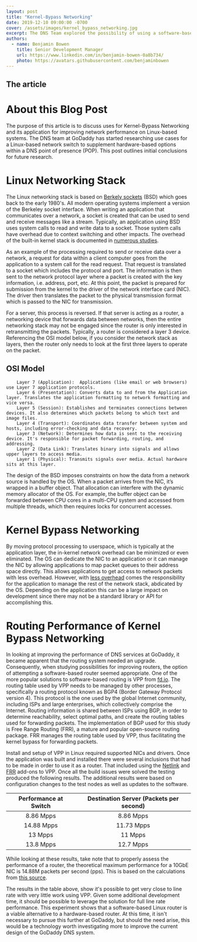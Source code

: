 ```yaml
---
layout: post
title: "Kernel-Bypass Networking"
date: 2019-12-10 09:00:00 -0700
cover: /assets/images/kernel_bypass_networking.jpg
excerpt: The DNS Team explored the possibility of using a software-based router instead of a hardware router. This post examines the reasons for using a software-based router with Kernel-Bypass Networking.
authors:
  - name: Benjamin Bowen
    title: Senior Development Manager
    url: https://www.linkedin.com/in/benjamin-bowen-0a8b734/
    photo: https://avatars.githubusercontent.com/benjaminbowen
---
```



## The article

# About this Blog Post
The purpose of this article is to discuss uses for Kernel-Bypass Networking and its application for improving network performance on Linux-based systems. The DNS team at GoDaddy has started researching use cases for a Linux-based network switch to supplement hardware-based options within a DNS point of presence (POP). This post outlines initial conclusions for future research.

# Linux Networking Stack
The Linux networking stack is based on [Berkely sockets](https://en.wikipedia.org/wiki/Berkeley_sockets) (BSD) which goes back to the early 1980's. All modern operating systems implement a version of the Berkeley socket interface. When writing an application that communicates over a network, a socket is created that can be used to send and receive messages like a stream. Typically, an application using BSD uses system calls to read and write data to a socket. Those system calls have overhead due to context switching and other impacts. The overhead of the built-in kernel stack is documented in [numerous studies](https://www.redhat.com/en/blog/pushing-limits-kernel-networking).

As an example of the processing required to send or receive data over a network, a request for data within a client computer goes from the application to a system call for the read request. That request is translated to a socket which includes the protocol and port. The information is then sent to the network protocol layer where a packet is created with the key information, i.e. address, port, etc. At this point, the packet is prepared for submission from the kernel to the driver of the network interface card (NIC). The driver then translates the packet to the physical transmission format which is passed to the NIC for transmission.

For a server, this process is reversed. If that server is acting as a router, a networking device that forwards data between networks, then the entire networking stack may not be engaged since the router is only interested in retransmitting the packets. Typically, a router is considered a layer 3 device. Referencing the OSI model below, if you consider the network stack as layers, then the router only needs to look at the first three layers to operate on the packet.

## OSI Model
```
    Layer 7 (Application):  Applications (like email or web browsers) use Layer 7 application protocols.
    Layer 6 (Presentation): Converts data to and from the Application layer. Translates the application formatting to network formatting and vice versa.
    Layer 5 (Session): Establishes and terminates connections between devices. It also determines which packets belong to which text and image files.
    Layer 4 (Transport): Coordinates data transfer between system and hosts, including error-checking and data recovery.
    Layer 3 (Network): Determines how data is sent to the receiving device. It's responsible for packet forwarding, routing, and addressing.
    Layer 2 (Data Link): Translates binary into signals and allows upper layers to access media.
    Layer 1 (Physical): Transmits signals over media. Actual hardware sits at this layer. 
```

The design of the BSD imposes constraints on how the data from a network source is handled by the OS. When a packet arrives from the NIC, it’s wrapped in a buffer object. That allocation can interfere with the dynamic memory allocator of the OS. For example, the buffer object can be forwarded between CPU cores in a multi-CPU system and accessed from multiple threads, which then requires locks for concurrent accesses.

# Kernel Bypass Networking
By moving protocol processing to userspace, which is typically at the application layer, the in-kernel network overhead can be minimized or even eliminated. The OS can dedicate the NIC to an application or it can manage the NIC by allowing applications to map packet queues to their address space directly. This allows applications to get access to network packets with less overhead. However, with [less overhead](https://medium.com/@penberg/on-kernel-bypass-networking-and-programmable-packet-processing-799609b06898) comes the responsibility for the application to manage the rest of the network stack, abdicated by the OS. Depending on the application this can be a large impact on development since there may not be a standard library or API for accomplishing this.

# Routing Performance of Kernel Bypass Networking
In looking at improving the performance of DNS services at GoDaddy, it became apparent that the routing system needed an upgrade. Consequently, when studying possibilities for improving routers, the option of attempting a software-based router seemed appropriate. One of the more popular solutions to software-based routing is VPP from [fd.io](https://wiki.fd.io/view/VPP/What_is_VPP%3F). The routing table used by VPP needs to be managed by other processes, specifically a routing protocol known as BGP4 (Border Gateway Protocol version 4). This protocol is the one used by the global Internet community, including ISPs and large enterprises, which collectively comprise the Internet. Routing information is shared between ISPs using BGP, in order to determine reachability, select optimal paths, and create the routing tables used for forwarding packets. The implementation of BGP used for this study is Free Range Routing (FRR), a mature and popular open-source routing package. FRR manages the routing table used by VPP, thus facilitating the kernel bypass for forwarding packets.


Install and setup of VPP in Linux required supported NICs and drivers. Once the application was built and installed there were several inclusions that had to be made in order to use it as a router. That included using the [Netlink](https://github.com/Oryon/vpp-netlink) and [FRR](https://github.com/FRRouting/frr/wiki/Alternate-forwarding-planes:-VPP) add-ons to VPP. Once all the build issues were solved the testing produced the following results. The additional results were based on configuration changes to the test nodes as well as updates to the software.

<table>
<thead>
<tr>
<th align="center">Performance at Switch</th>
<th align="center">Destination Server (Packets per second)</th>
</tr>
</thead>
<tbody>
<tr>
<td align="center">8.86 Mpps</td>
<td align="center">8.86 Mpps</td>
</tr>
<tr>
<td align="center">14.88 Mpps</td>
<td align="center">11.73 Mpps</td>
</tr>
<tr>
<td align="center">13 Mpps</td>
<td align="center">11 Mpps</td>
</tr>
<tr>
<td align="center">13.8 Mpps</td>
<td align="center">12.7 Mpps</td>
</tr>
</tbody>
</table>

While looking at these results, take note that to properly assess the performance of a router, the theoretical maximum performance for a 10GbE NIC is 14.88M packets per second (pps). This is based on the calculations from [this source](https://www.fmad.io/blog-what-is-10g-line-rate.html).

The results in the table above, show it's possible to get very close to line rate with very little work using VPP. Given some additional development time, it should be possible to leverage the solution for full line rate performance. This experiment shows that a software-based Linux router is a viable alternative to a hardware-based router. At this time, it isn't necessary to pursue this further at GoDaddy, but should the need arise, this would be a technology worth investigating more to improve the current design of the GoDaddy DNS system.
